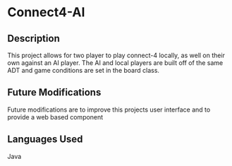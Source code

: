 # Connect4-AI
## Description

This project allows for two player to play connect-4 locally, as well on their own against an AI player. The AI and local players are built off of the same ADT and game conditions are set in the board class.

## Future Modifications

Future modifications are to improve this projects user interface and to provide a web based component

## Languages Used

Java
